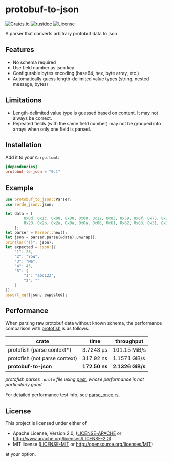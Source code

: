 # protobuf-to-json

[![Crates.io](https://img.shields.io/crates/v/protobuf-to-json.svg)](https://crates.io/crates/protobuf-to-json)
[![rustdoc](https://img.shields.io/badge/Doc-protobuf_to_json-green.svg)](https://docs.rs/protobuf-to-json/)
![License](https://img.shields.io/crates/l/protobuf_to_json.svg)

A parser that converts arbitrary protobuf data to json

## Features
* No schema required
* Use field number as json key
* Configurable bytes encoding (base64, hex, byte array, etc.)
* Automatically guess length-delimited value types (string, nested message, bytes)

## Limitations
* Length-delimited value type is guessed based on content. It may not always be correct.
* Repeated fields (with the same field number) may not be grouped into arrays when only one field is parsed.

## Installation
Add it to your `Cargo.toml`:

```toml
[dependencies]
protobuf-to-json = "0.1"
```

## Example

``` rust
use protobuf_to_json::Parser;
use serde_json::json;

let data = [
        0x0d, 0x1c, 0x00, 0x00, 0x00, 0x12, 0x03, 0x59, 0x6f, 0x75, 0x1a, 0x02, 0x4d, 0x65,
        0x20, 0x2b, 0x2a, 0x0a, 0x0a, 0x06, 0x61, 0x62, 0x63, 0x31, 0x32, 0x33, 0x12, 0x00,
    ];
let parser = Parser::new();
let json = parser.parse(&data).unwrap();
println!("{}", json);
let expected = json!({
    "1": 28,
    "2": "You",
    "3": "Me",
    "4": 43,
    "5": {
        "1": "abc123",
        "2": ""
    }
});
assert_eq!(json, expected);
```

## Performance

When parsing raw protobuf data without known schema, the performance comparison with [protofish](https://crates.io/crates/protofish) is as follows.

| crate | time | throughput |
|-----|-----|-----|
| protofish (parse context*) | 3.7243 µs | 101.15 MiB/s |
| protofish (not parse context) | 317.92 ns | 1.1571 GiB/s |
| **protobuf-to-json** | **172.50 ns** | **2.1326 GiB/s** |

*protofish parses `.proto` file using [pest](https://crates.io/crates/pest), whose performance is not particularly good.*

For detailed performance test info, see [parse_once.rs](./benches/parse_once.rs).

## License

This project is licensed under either of

 * Apache License, Version 2.0, ([LICENSE-APACHE](LICENSE-APACHE) or
   http://www.apache.org/licenses/LICENSE-2.0)
 * MIT license ([LICENSE-MIT](LICENSE-MIT) or
   http://opensource.org/licenses/MIT)

at your option.
